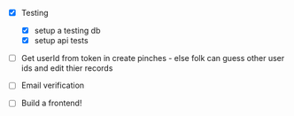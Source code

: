 - [x] Testing

  - [x] setup a testing db
  - [x] setup api tests

- [ ] Get userId from token in create pinches - else folk can guess other user ids and edit thier records

- [ ] Email verification

- [ ] Build a frontend!
